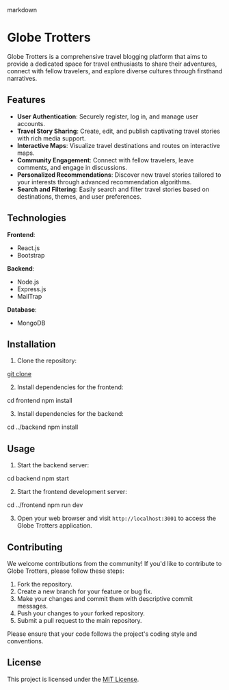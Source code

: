 markdown
# Globe Trotters

Globe Trotters is a comprehensive travel blogging platform that aims to provide a dedicated space for travel enthusiasts to share their adventures, connect with fellow travelers, and explore diverse cultures through firsthand narratives.

## Features

- **User Authentication**: Securely register, log in, and manage user accounts.
- **Travel Story Sharing**: Create, edit, and publish captivating travel stories with rich media support.
- **Interactive Maps**: Visualize travel destinations and routes on interactive maps.
- **Community Engagement**: Connect with fellow travelers, leave comments, and engage in discussions.
- **Personalized Recommendations**: Discover new travel stories tailored to your interests through advanced recommendation algorithms.
- **Search and Filtering**: Easily search and filter travel stories based on destinations, themes, and user preferences.

## Technologies

**Frontend**:
- React.js
- Bootstrap

**Backend**:
- Node.js
- Express.js
- MailTrap

**Database**:
- MongoDB

## Installation

1. Clone the repository:

[git clone ](https://github.com/kalviumcommunity/S48_AnanyaKini_Capstone_Blog.git)


2. Install dependencies for the frontend:

cd frontend
npm install


3. Install dependencies for the backend:

cd ../backend
npm install


## Usage

1. Start the backend server:

cd backend
npm start


2. Start the frontend development server:

cd ../frontend
npm run dev


3. Open your web browser and visit `http://localhost:3001` to access the Globe Trotters application.

## Contributing

We welcome contributions from the community! If you'd like to contribute to Globe Trotters, please follow these steps:

1. Fork the repository.
2. Create a new branch for your feature or bug fix.
3. Make your changes and commit them with descriptive commit messages.
4. Push your changes to your forked repository.
5. Submit a pull request to the main repository.

Please ensure that your code follows the project's coding style and conventions.

## License

This project is licensed under the [MIT License](LICENSE).
